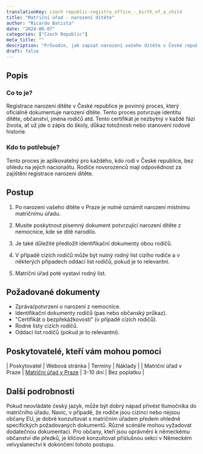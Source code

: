 ```yaml
---
translationKey: czech republic-registry_office_-_birth_of_a_child
title: "Matriční úřad - narození dítěte"
author: "Ricardo Batista"
date: "2024-06-07"
categories: ["Czech Republic"]
meta_title: ""
description: "Průvodce, jak zapsat narození vašeho dítěte v České republice. Tento proces je klíčový pro zajištění občanství vašeho dítěte a sociálních výhod v budoucnosti."
draft: false
---
```


## Popis
### Co to je?
Registrace narození dítěte v České republice je povinný proces, který oficiálně dokumentuje narození dítěte. Tento proces potvrzuje identitu dítěte, občanství, jména rodičů atd. Tento certifikát je nezbytný v každé fázi života, ať už jde o zápis do školy, důkaz totožnosti nebo stanovení rodové historie.

### Kdo to potřebuje?
Tento proces je aplikovatelný pro každého, kdo rodí v České republice, bez ohledu na jejich nacionalitu. Rodiče novorozenců mají odpovědnost za zajištění registrace narození dítěte.

## Postup

1. Po narození vašeho dítěte v Praze je nutné oznámit narození místnímu matričnímu úřadu.

2. Musíte poskytnout písemný dokument potvrzující narození dítěte z nemocnice, kde se dítě narodilo.

3. Je také důležité předložit identifikační dokumenty obou rodičů.

4. V případě cizích rodičů může být nutný rodný list cizího rodiče a v některých případech oddací list rodičů, pokud je to relevantní.

5. Matriční úřad poté vystaví rodný list.

## Požadované dokumenty

- Zpráva/potvrzení o narození z nemocnice.
- Identifikační dokumenty rodičů (pas nebo občanský průkaz).
- "Certifikát o bezpřekážkovosti" (v případě cizích rodičů).
- Rodné listy cizích rodičů.
- Oddací list rodičů (pokud je to relevantní).

## Poskytovatelé, kteří vám mohou pomoci

| Poskytovatel        |     Webová stránka     |     Termíny    |       Náklady      |
| Matriční úřad v Praze      |  [Matriční úřad v Praze](https://www.praha.eu/jnp/en/life_events/birth/index.html)      |      3-10 dní      |        Bez poplatku       |

## Další podrobnosti

Pokud neovládáte český jazyk, může být dobrý nápad přivést tlumočníka do matričního úřadu. Navíc, v případě, že rodiče jsou cizinci nebo nejsou občany EU, je dobré konzultovat s matričním úřadem předem ohledně specifických požadovaných dokumentů. Různé scénáře mohou vyžadovat dodatečnou dokumentaci. Pro občany, kteří jsou oprávněni k německému občanství dle předků, je klíčové konzultovat příslušnou sekci v Německém velvyslanectví k dokončení tohoto postupu.